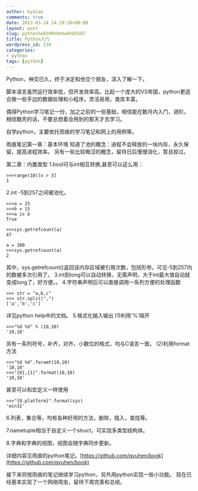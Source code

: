 ```yaml
---
author: bydiao
comments: true
date: 2013-03-24 14:19:10+00:00
layout: post
slug: python%e6%90%9e%e8%b5%b7
title: Python入门
wordpress_id: 239
categories:
- python
tags: [python]
---
```


Python，神交已久，终于决定和他交个朋友，深入了解一下。

脚本语言虽然运行效率低，但开发效率高。比起一个庞大的VS帝国，python更适合做一些手边的数据处理和小程序。灵活易用，类库丰富。

偶得Python学习笔记一份，加之之前的一些基础，相信能在数月内入门，进阶。相信酷壳的话，不要总想着会用到的那天才去学习。

自学python，主要依托雨痕的学习笔记和网上的用例等。

雨痕笔记第一章：基本环境
知道了池的概念：进程不会释放的一块内存，永久保留，提高进程效率。
另有一些比较晦涩的概念，留待日后慢慢消化，暂且掠过。

第二章：内置类型
1.bool可与int相互转换,甚至可以这么用：


    >>>range(10)[x > 3]
    1
2.int -5到257之间被池化。


    >>>a = 15
    >>>b = 15
    >>>a is b
    True

    >>>sys.getrefcount(a)
    47

    a = 300
    >>>sys.getrefcount(a)
    2

其中，sys.getrefcount()返回该内存区域被引用次数，包括形参。可见-5到257内的数被多次引用了。
3.int到long可以自动转换，无需声明，大于int最大值自动就变成long了，好方便。。
4.字符串声明后可以直接调用一系列方便的处理函数
    
    >>> str = "a,b,c"
    >>> str.split(",")
    ['a','b','c']

详见python help中的文档。
5.格式化输入输出
(1)利用'%'隔开

    >>>"%d %d" % (10,10)
    '10,10'

另有一系列符号，补齐，对齐，小数位的格式，均与C语言一致。
(2)利用format方法

    >>>"%d %d".foramt(10,10)
    '10,10'
    >>>"{0},{1}".format(10,10)
    '10,10'

甚至可以和宏定义一样使用

    >>>"{0.platform}".format(sys)
    'win32'

6.列表，集合等，均有各种好用的方法，删除，插入，查找等。

7.nametuple相当于自定义一个struct，可实现多类型结构体。

8.字典和字典的视图，视图会随字典同步更新。

详细内容见雨痕的python笔记。[https://github.com/qyuhen/book](https://github.com/qyuhen/book)

接下来将按雨痕的笔记继续学习python，另外用python实现一些小功能。
现在已经基本实现了一个网络爬虫，留待下周完善和总结。
